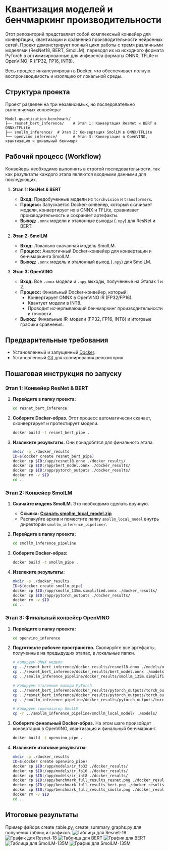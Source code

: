 # Квантизация моделей и бенчмаркинг производительности

Этот репозиторий представляет собой комплексный конвейер для конвертации, квантизации и сравнения производительности нейронных сетей. Проект демонстрирует полный цикл работы с тремя различными моделями (ResNet18, BERT, SmolLM), переводя их из исходного формата PyTorch в оптимизированные для инференса форматы ONNX, TFLite и OpenVINO IR (FP32, FP16, INT8).

Весь процесс инкапсулирован в Docker, что обеспечивает полную воспроизводимость и изоляцию от локальной среды.

## Структура проекта

Проект разделен на три независимых, но последовательно выполняемых конвейера:

```
Model-quantization-benchmark/
├── resnet_bert_inference/    # Этап 1: Конвертация ResNet и BERT в ONNX/TFLite
├── smollm_inference/  # Этап 2: Конвертация SmolLM в ONNX/TFLite
└── openvino_inference/       # Этап 3: Конвертация в OpenVINO, квантизация и финальный бенчмарк
```

## Рабочий процесс (Workflow)

Конвейеры необходимо выполнять в строгой последовательности, так как результаты каждого этапа являются входными данными для последующих.

1.  **Этап 1: ResNet & BERT**
    *   **Вход:** Предобученные модели из `torchvision` и `transformers`.
    *   **Процесс:** Запускается Docker-конвейер, который скачивает модели, конвертирует их в ONNX и TFLite, сравнивает производительность и сохраняет артефакты.
    *   **Выход:** `.onnx` модели и эталонные выходы (`.npy`) для ResNet и BERT.

2.  **Этап 2: SmolLM**
    *   **Вход:** Локально скачанная модель SmolLM.
    *   **Процесс:** Аналогичный Docker-конвейер для конвертации и бенчмаркинга SmolLM.
    *   **Выход:** `.onnx` модель и эталонный выход (`.npy`) для SmolLM.

3.  **Этап 3: OpenVINO**
    *   **Вход:** Все `.onnx` модели и `.npy` выходы, полученные на Этапах 1 и 2.
    *   **Процесс:** Финальный Docker-конвейер, который:
        *   Конвертирует ONNX в OpenVINO IR (FP32/FP16).
        *   Квантует модели в INT8.
        *   Проводит исчерпывающий бенчмаркинг производительности и точности.
    *   **Выход:** Финальные IR-модели (FP32, FP16, INT8) и итоговые графики сравнения.

## Предварительные требования

*   Установленный и запущенный [Docker](https://www.docker.com/get-started).
*   Установленный [Git](https://git-scm.com/downloads) для клонирования репозитория.

## Пошаговая инструкция по запуску

### Этап 1: Конвейер ResNet & BERT

1.  **Перейдите в папку проекта:**
    ```bash
    cd resnet_bert_inference
    ```
2.  **Соберите Docker-образ.** Этот процесс автоматически скачает, сконвертирует и протестирует модели.
    ```bash
    docker build -t resnet_bert_pipe .
    ```
3.  **Извлеките результаты.** Они понадобятся для финального этапа.
    ```bash
    mkdir -p ./docker_results
    ID=$(docker create resnet_bert_pipe)
    docker cp $ID:/app/resnet18.onnx ./docker_results/
    docker cp $ID:/app/bert_model.onnx ./docker_results/
    docker cp $ID:/app/pytorch_outputs ./docker_results/
    docker rm -v $ID
    cd ..
    ```

### Этап 2: Конвейер SmolLM

1.  **Скачайте модель SmolLM.** Это необходимо сделать вручную.
    *   **Ссылка:** [**Скачать smollm_local_model.zip**](https://disk.yandex.ru/d/wbFN_vuhuHj9iA)
    *   Распакуйте архив и поместите папку `smollm_local_model` внутрь директории `smollm_inference_pipeline/`.

2.  **Перейдите в папку проекта:**
    ```bash
    cd smollm_inference_pipeline
    ```
3.  **Соберите Docker-образ:**
    ```bash
    docker build -t smollm_pipe .
    ```
4.  **Извлеките результаты:**
    ```bash
    mkdir -p ./docker_results
    ID=$(docker create smollm_pipe)
    docker cp $ID:/app/smollm_135m.simplified.onnx ./docker_results/
    docker cp $ID:/app/pytorch_outputs ./docker_results/
    docker rm -v $ID
    cd ..
    ```

### Этап 3: Финальный конвейер OpenVINO

1.  **Перейдите в папку проекта:**
    ```bash
    cd openvino_inference
    ```
2.  **Подготовьте рабочее пространство.** Скопируйте все артефакты, полученные на предыдущих этапах, в локальные папки.
    ```bash
    # Копируем ONNX модели
    cp ../resnet_bert_inference/docker_results/resnet18.onnx ./models/onnx/
    cp ../resnet_bert_inference/docker_results/bert_model.onnx ./models/onnx/
    cp ../smollm_inference_pipeline/docker_results/smollm_135m.simplified.onnx ./models/onnx/smollm_135m.onnx

    # Копируем эталонные выходы PyTorch
    cp ../resnet_bert_inference/docker_results/pytorch_outputs/torch_output_resnet.npy ./data/pytorch_outputs/
    cp ../resnet_bert_inference/docker_results/pytorch_outputs/torch_output_bert.npy ./data/pytorch_outputs/
    cp ../smollm_inference_pipeline/docker_results/pytorch_outputs/torch_output_smollm.npy ./data/pytorch_outputs/

    # Копируем токенизатор SmolLM
    cp -r ../smollm_inference_pipeline/smollm_local_model/ ./models/
    ```
3.  **Соберите финальный Docker-образ.** На этом шаге произойдет конвертация в OpenVINO, квантизация и финальный бенчмаркинг.
    ```bash
    docker build -t openvino_pipe .
    ```
4.  **Извлеките итоговые результаты:**
    ```bash
    mkdir -p ./docker_results
    ID=$(docker create openvino_pipe)
    docker cp $ID:/app/models/ir_fp32 ./docker_results/
    docker cp $ID:/app/models/ir_fp16 ./docker_results/
    docker cp $ID:/app/models/ir_int8 ./docker_results/
    docker cp $ID:/app/benchmark_full_results_resnet.png ./docker_results/
    docker cp $ID:/app/benchmark_full_results_bert.png ./docker_results/
    docker cp $ID:/app/benchmark_full_results_smollm.png ./docker_results/
    docker rm -v $ID
    cd ..
    ```

## Итоговые результаты
Пример файорв create_table.py, create_summary_graphs.py для получения таблиц и графиков.
![Таблица для Resnet-18](table_resnet18.png)
![График для Resnet-18](summary_performance_resnet.png)
![Таблица для BERT](table_bert.png)
![График для BERT](summary_performance_bert.png)
![Таблица для SmolLM-135M](table_smollm.png)
![График для SmolLM-135M](summary_performance_smollm.png)

